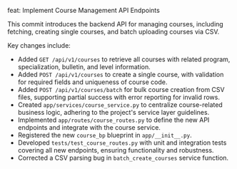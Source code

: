 feat: Implement Course Management API Endpoints

This commit introduces the backend API for managing courses, including fetching,
creating single courses, and batch uploading courses via CSV.

Key changes include:
- Added `GET /api/v1/courses` to retrieve all courses with related program,
  specialization, bulletin, and level information.
- Added `POST /api/v1/courses` to create a single course, with validation
  for required fields and uniqueness of course code.
- Added `POST /api/v1/courses/batch` for bulk course creation from CSV files,
  supporting partial success with error reporting for invalid rows.
- Created `app/services/course_service.py` to centralize course-related
  business logic, adhering to the project's service layer guidelines.
- Implemented `app/routes/course_routes.py` to define the new API endpoints
  and integrate with the course service.
- Registered the new `course_bp` blueprint in `app/__init__.py`.
- Developed `tests/test_course_routes.py` with unit and integration tests
  covering all new endpoints, ensuring functionality and robustness.
- Corrected a CSV parsing bug in `batch_create_courses` service function.
